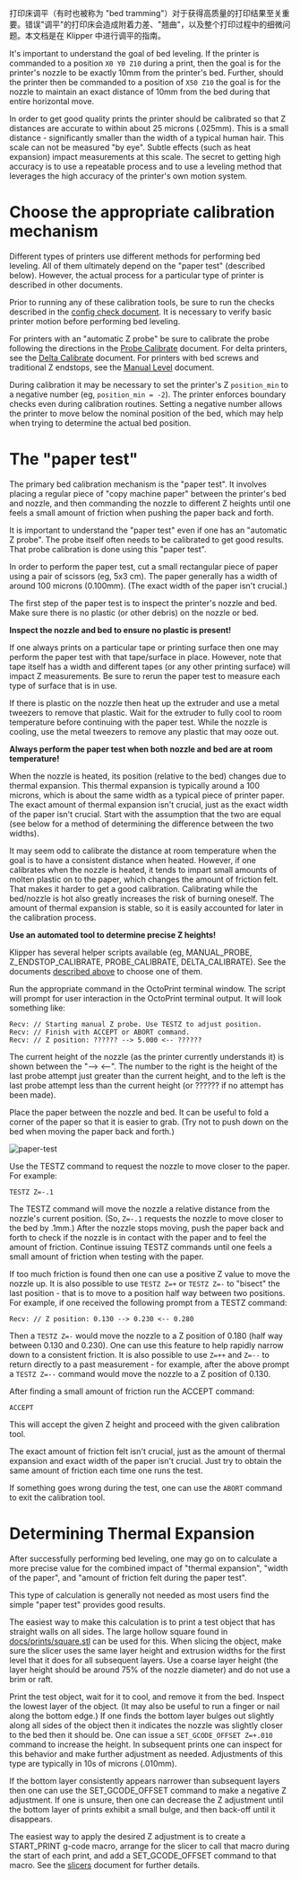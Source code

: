 打印床调平（有时也被称为 "bed tramming"）对于获得高质量的打印结果至关重要。错误"调平"的打印床会造成附着力差、"翘曲"，以及整个打印过程中的细微问题。本文档是在 Klipper 中进行调平的指南。

It's important to understand the goal of bed leveling. If the printer is commanded to a position `X0 Y0 Z10` during a print, then the goal is for the printer's nozzle to be exactly 10mm from the printer's bed. Further, should the printer then be commanded to a position of `X50 Z10` the goal is for the nozzle to maintain an exact distance of 10mm from the bed during that entire horizontal move.

In order to get good quality prints the printer should be calibrated so that Z distances are accurate to within about 25 microns (.025mm). This is a small distance - significantly smaller than the width of a typical human hair. This scale can not be measured "by eye". Subtle effects (such as heat expansion) impact measurements at this scale. The secret to getting high accuracy is to use a repeatable process and to use a leveling method that leverages the high accuracy of the printer's own motion system.

# Choose the appropriate calibration mechanism

Different types of printers use different methods for performing bed leveling. All of them ultimately depend on the "paper test" (described below). However, the actual process for a particular type of printer is described in other documents.

Prior to running any of these calibration tools, be sure to run the checks described in the [config check document](Config_checks.md). It is necessary to verify basic printer motion before performing bed leveling.

For printers with an "automatic Z probe" be sure to calibrate the probe following the directions in the [Probe Calibrate](Probe_Calibrate.md) document. For delta printers, see the [Delta Calibrate](Delta_Calibrate.md) document. For printers with bed screws and traditional Z endstops, see the [Manual Level](Manual_Level.md) document.

During calibration it may be necessary to set the printer's Z `position_min` to a negative number (eg, `position_min = -2`). The printer enforces boundary checks even during calibration routines. Setting a negative number allows the printer to move below the nominal position of the bed, which may help when trying to determine the actual bed position.

# The "paper test"

The primary bed calibration mechanism is the "paper test". It involves placing a regular piece of "copy machine paper" between the printer's bed and nozzle, and then commanding the nozzle to different Z heights until one feels a small amount of friction when pushing the paper back and forth.

It is important to understand the "paper test" even if one has an "automatic Z probe". The probe itself often needs to be calibrated to get good results. That probe calibration is done using this "paper test".

In order to perform the paper test, cut a small rectangular piece of paper using a pair of scissors (eg, 5x3 cm). The paper generally has a width of around 100 microns (0.100mm). (The exact width of the paper isn't crucial.)

The first step of the paper test is to inspect the printer's nozzle and bed. Make sure there is no plastic (or other debris) on the nozzle or bed.

**Inspect the nozzle and bed to ensure no plastic is present!**

If one always prints on a particular tape or printing surface then one may perform the paper test with that tape/surface in place. However, note that tape itself has a width and different tapes (or any other printing surface) will impact Z measurements. Be sure to rerun the paper test to measure each type of surface that is in use.

If there is plastic on the nozzle then heat up the extruder and use a metal tweezers to remove that plastic. Wait for the extruder to fully cool to room temperature before continuing with the paper test. While the nozzle is cooling, use the metal tweezers to remove any plastic that may ooze out.

**Always perform the paper test when both nozzle and bed are at room temperature!**

When the nozzle is heated, its position (relative to the bed) changes due to thermal expansion. This thermal expansion is typically around a 100 microns, which is about the same width as a typical piece of printer paper. The exact amount of thermal expansion isn't crucial, just as the exact width of the paper isn't crucial. Start with the assumption that the two are equal (see below for a method of determining the difference between the two widths).

It may seem odd to calibrate the distance at room temperature when the goal is to have a consistent distance when heated. However, if one calibrates when the nozzle is heated, it tends to impart small amounts of molten plastic on to the paper, which changes the amount of friction felt. That makes it harder to get a good calibration. Calibrating while the bed/nozzle is hot also greatly increases the risk of burning oneself. The amount of thermal expansion is stable, so it is easily accounted for later in the calibration process.

**Use an automated tool to determine precise Z heights!**

Klipper has several helper scripts available (eg, MANUAL_PROBE, Z_ENDSTOP_CALIBRATE, PROBE_CALIBRATE, DELTA_CALIBRATE). See the documents [described above](#choose-the-appropriate-calibration-mechanism) to choose one of them.

Run the appropriate command in the OctoPrint terminal window. The script will prompt for user interaction in the OctoPrint terminal output. It will look something like:

```
Recv: // Starting manual Z probe. Use TESTZ to adjust position.
Recv: // Finish with ACCEPT or ABORT command.
Recv: // Z position: ?????? --> 5.000 <-- ??????
```

The current height of the nozzle (as the printer currently understands it) is shown between the "--> <--". The number to the right is the height of the last probe attempt just greater than the current height, and to the left is the last probe attempt less than the current height (or ?????? if no attempt has been made).

Place the paper between the nozzle and bed. It can be useful to fold a corner of the paper so that it is easier to grab. (Try not to push down on the bed when moving the paper back and forth.)

![paper-test](img/paper-test.jpg)

Use the TESTZ command to request the nozzle to move closer to the paper. For example:

```
TESTZ Z=-.1
```

The TESTZ command will move the nozzle a relative distance from the nozzle's current position. (So, `Z=-.1` requests the nozzle to move closer to the bed by .1mm.) After the nozzle stops moving, push the paper back and forth to check if the nozzle is in contact with the paper and to feel the amount of friction. Continue issuing TESTZ commands until one feels a small amount of friction when testing with the paper.

If too much friction is found then one can use a positive Z value to move the nozzle up. It is also possible to use `TESTZ Z=+` or `TESTZ Z=-` to "bisect" the last position - that is to move to a position half way between two positions. For example, if one received the following prompt from a TESTZ command:

```
Recv: // Z position: 0.130 --> 0.230 <-- 0.280
```

Then a `TESTZ Z=-` would move the nozzle to a Z position of 0.180 (half way between 0.130 and 0.230). One can use this feature to help rapidly narrow down to a consistent friction. It is also possible to use `Z=++` and `Z=--` to return directly to a past measurement - for example, after the above prompt a `TESTZ Z=--` command would move the nozzle to a Z position of 0.130.

After finding a small amount of friction run the ACCEPT command:

```
ACCEPT
```

This will accept the given Z height and proceed with the given calibration tool.

The exact amount of friction felt isn't crucial, just as the amount of thermal expansion and exact width of the paper isn't crucial. Just try to obtain the same amount of friction each time one runs the test.

If something goes wrong during the test, one can use the `ABORT` command to exit the calibration tool.

# Determining Thermal Expansion

After successfully performing bed leveling, one may go on to calculate a more precise value for the combined impact of "thermal expansion", "width of the paper", and "amount of friction felt during the paper test".

This type of calculation is generally not needed as most users find the simple "paper test" provides good results.

The easiest way to make this calculation is to print a test object that has straight walls on all sides. The large hollow square found in [docs/prints/square.stl](prints/square.stl) can be used for this. When slicing the object, make sure the slicer uses the same layer height and extrusion widths for the first level that it does for all subsequent layers. Use a coarse layer height (the layer height should be around 75% of the nozzle diameter) and do not use a brim or raft.

Print the test object, wait for it to cool, and remove it from the bed. Inspect the lowest layer of the object. (It may also be useful to run a finger or nail along the bottom edge.) If one finds the bottom layer bulges out slightly along all sides of the object then it indicates the nozzle was slightly closer to the bed then it should be. One can issue a `SET_GCODE_OFFSET Z=+.010` command to increase the height. In subsequent prints one can inspect for this behavior and make further adjustment as needed. Adjustments of this type are typically in 10s of microns (.010mm).

If the bottom layer consistently appears narrower than subsequent layers then one can use the SET_GCODE_OFFSET command to make a negative Z adjustment. If one is unsure, then one can decrease the Z adjustment until the bottom layer of prints exhibit a small bulge, and then back-off until it disappears.

The easiest way to apply the desired Z adjustment is to create a START_PRINT g-code macro, arrange for the slicer to call that macro during the start of each print, and add a SET_GCODE_OFFSET command to that macro. See the [slicers](Slicers.md) document for further details.
